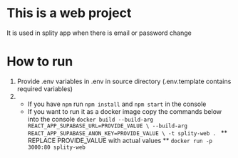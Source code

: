 # This is a web project
It is used in splity app when there is email or password change

# How to run
1. Provide .env variables in .env in source directory (.env.template contains required variables)
2. - If you have `npm` run `npm install` and `npm start` in the console
   - If you want to run it as a docker image copy the commands below into the console
   ``docker build --build-arg REACT_APP_SUPABASE_URL=PROVIDE_VALUE \
             --build-arg REACT_APP_SUPABASE_ANON_KEY=PROVIDE_VALUE \
             -t splity-web .
    ``
    ** REPLACE PROVIDE_VALUE with actual values **
    `
    docker run -p 3000:80 splity-web
    `